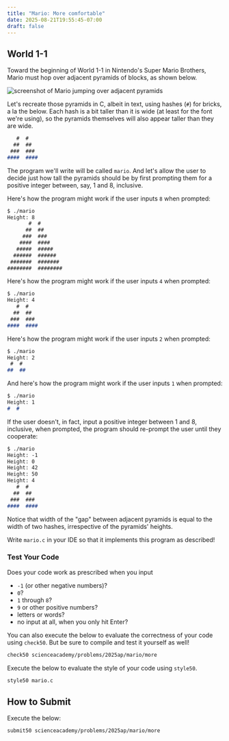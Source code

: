 ```yaml
---
title: "Mario: More comfortable"
date: 2025-08-21T19:55:45-07:00
draft: false
---
```

<!--more-->

## World 1-1

Toward the beginning of World 1-1 in Nintendo's Super Mario Brothers, Mario must hop over adjacent pyramids of blocks, as shown below.

![screenshot of Mario jumping over adjacent pyramids](/web/pyramids.png)

Let's recreate those pyramids in C, albeit in text, using hashes (`#`) for bricks, a la the below. Each hash is a bit taller than it is wide (at least for the font we're using), so the pyramids themselves will also appear taller than they are wide.

```md
   #  #
  ##  ##
 ###  ###
####  ####
```

The program we'll write will be called `mario`. And let's allow the user to decide just how tall the pyramids should be by first prompting them for a positive integer between, say, 1 and 8, inclusive.

Here's how the program might work if the user inputs `8` when prompted:

```md
$ ./mario
Height: 8
       #  #
      ##  ##
     ###  ###
    ####  ####
   #####  #####
  ######  ######
 #######  #######
########  ########

```

Here's how the program might work if the user inputs `4` when prompted:

```md
$ ./mario
Height: 4
   #  #
  ##  ##
 ###  ###
####  ####
```

Here's how the program might work if the user inputs `2` when prompted:

```md
$ ./mario
Height: 2
 #  #
##  ##
```

And here's how the program might work if the user inputs `1` when prompted:

```md
$ ./mario
Height: 1
#  #
```

If the user doesn't, in fact, input a positive integer between 1 and 8, inclusive, when prompted, the program should re-prompt the user until they cooperate:

```md
$ ./mario
Height: -1
Height: 0
Height: 42
Height: 50
Height: 4
   #  #
  ##  ##
 ###  ###
####  ####
```

Notice that width of the "gap" between adjacent pyramids is equal to the width of two hashes, irrespective of the pyramids' heights.

Write `mario.c` in your IDE so that it implements this program as described!

### Test Your Code

Does your code work as prescribed when you input

* `-1` (or other negative numbers)?
* `0`?
* `1` through `8`?
* `9` or other positive numbers?
* letters or words?
* no input at all, when you only hit Enter?

You can also execute the below to evaluate the correctness of your code using `check50`. But be sure to compile and test it yourself as well!

```md
check50 scienceacademy/problems/2025ap/mario/more
```

Execute the below to evaluate the style of your code using `style50`.

```md
style50 mario.c
```

## How to Submit

Execute the below:

```md
submit50 scienceacademy/problems/2025ap/mario/more
```
